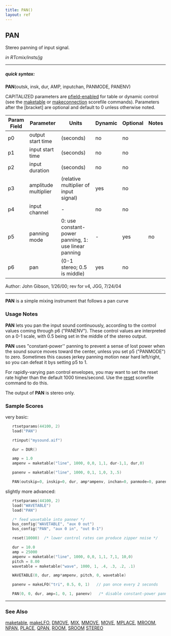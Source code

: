 ```yaml
---
title: PAN()
layout: ref
---
```


## PAN

Stereo panning of input signal.

*in RTcmix/insts/jg*  
  

-----

##### quick syntax:

**PAN**(outsk, insk, dur, AMP, inputchan, PANMODE, PANENV)

CAPITALIZED parameters are [pfield-enabled](pfield-enabled.html) for
table or dynamic control (see the
[maketable](../scorefile/maketable.html) or
[makeconnection](../scorefile/makeconnection.html) scorefile
commands). Parameters after the \[bracket\] are optional and default to
0 unless otherwise noted.


Param Field	| Parameter | Units | Dynamic | Optional | Notes
----------- | --------- | ----- | -------- | --------- | ---------
p0 | output start time | (seconds) | no | no | 
p1 | input start time | (seconds) | no | no | 
p2 | input duration | (seconds) | no | no | 
p3 | amplitude multiplier | (relative multiplier of input signal) | yes | no | 
p4 | input channel |  -  | no | no | 
p5 | panning mode | 0: use constant-power panning, 1: use linear panning |  -  | yes | no | 
p6 | pan | (0-1 stereo; 0.5 is middle) | yes | no | 

   Author:  John Gibson, 1/26/00; rev for v4, JGG, 7/24/04

  

-----

  
**PAN** is a simple mixing instrument that follows a pan curve

### Usage Notes

**PAN** lets you pan the input sound continuously, according to the
control values coming through p6 ("PANENV"). These control values are
interpreted on a 0-1 scale, with 0.5 being set in the middle of the
stereo output.

**PAN** uses "constant-power'' panning to prevent a sense of lost power
when the sound source moves toward the center, unless you set p5
("PANMODE") to zero. Sometimes this causes jerkey panning motion near
hard left/right, so you can defeat it bys setting p5 to 1.

For rapidly-varying pan control envelopes, you may want to set the reset
rate higher than the default 1000 times/second. Use the
[reset](../scorefile/reset.html) scorefile command to do this.

The output of **PAN** is stereo only.

### Sample Scores

very basic:

```cpp
   rtsetparams(44100, 2)
   load("PAN")

   rtinput("mysound.aif")

   dur = DUR()

   amp = 1.0
   ampenv = maketable("line", 1000, 0,0, 1,1, dur-1,1, dur,0)

   panenv = maketable("line", 1000, 0,1, 1,0, 3,.5)

   PAN(outskip=0, inskip=0, dur, amp*ampenv, inchan=0, panmode=0, panenv)
```

  
  
slightly more advanced:

```cpp
   rtsetparams(44100, 2)
   load("WAVETABLE")
   load("PAN")

   /* feed wavetable into panner */
   bus_config("WAVETABLE", "aux 0 out")
   bus_config("PAN", "aux 0 in", "out 0-1")

   reset(10000)  /* lower control rates can produce zipper noise */

   dur = 10.0
   amp = 25000
   ampenv = maketable("line", 1000, 0,0, 1,1, 7,1, 10,0)
   pitch = 8.00
   wavetable = maketable("wave", 1000, 1, .4, .3, .2, .1)

   WAVETABLE(0, dur, amp*ampenv, pitch, 0, wavetable)

   panenv = makeLFO("tri", 0.5, 0, 1)   // pan once every 2 seconds

   PAN(0, 0, dur, amp=1, 0, 1, panenv)   /* disable constant-power panning */
```

  

-----

### See Also

[maketable](../scorefile/maketable.html),
[makeLFO](../scorefile/makeLFO.html), [DMOVE](DMOVE.html),
[MIX](MIX.html), [MMOVE](MMOVE.html), [MOVE](MOVE.html),
[MPLACE](MPLACE.html), [MROOM](MROOM.html), [NPAN](NPAN.html),
[PLACE](PLACE.html), [QPAN](QPAN.html), [ROOM](ROOM.html),
[SROOM](SROOM.html) [STEREO](STEREO.html)

